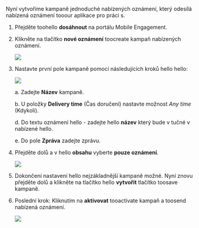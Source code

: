 Nyní vytvoříme kampaně jednoduché nabízených oznámení, který odesílá nabízená oznámení tooour aplikace pro práci s.

1. Přejděte toohello **dosáhnout** na portálu Mobile Engagement.
2. Klikněte na tlačítko **nové oznámení** toocreate kampaň nabízených oznámení.
   
    ![](./media/mobile-engagement-windows-push-campaign/new-announcement.png)
3. Nastavte první pole kampaně pomocí následujících kroků hello hello:
   
    ![](./media/mobile-engagement-windows-push-campaign/campaign-first-params.png)
   
    a. Zadejte **Název** kampaně.
   
    b. U položky **Delivery time** (Čas doručení) nastavte možnost *Any time* (Kdykoli).
   
    d. Do textu oznámení hello - zadejte hello **název** který bude v tučné v nabízené hello.
   
    e. Do pole **Zpráva** zadejte zprávu.
4. Přejděte dolů a v hello **obsahu** vyberte **pouze oznámení**.
   
    ![](./media/mobile-engagement-windows-push-campaign/campaign-content.png)
5. Dokončení nastavení hello nejzákladnější kampaně možné. Nyní znovu přejděte dolů a klikněte na tlačítko hello **vytvořit** tlačítko toosave kampaně.
6. Poslední krok: Kliknutím na **aktivovat** tooactivate kampaň a toosend nabízená oznámení.
   
    ![](./media/mobile-engagement-windows-push-campaign/campaign-activate.png)


